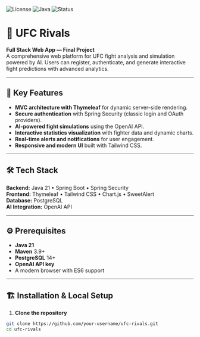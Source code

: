 ![License](https://img.shields.io/badge/license-MIT-blue.svg)
![Java](https://img.shields.io/badge/java-21-blue.svg)
![Status](https://img.shields.io/badge/status-stable-brightgreen)

# 🥊 UFC Rivals

**Full Stack Web App — Final Project**  
A comprehensive web platform for UFC fight analysis and simulation powered by AI. Users can register, authenticate, and generate interactive fight predictions with advanced analytics.

---

## 🚀 Key Features

- **MVC architecture with Thymeleaf** for dynamic server-side rendering.
- **Secure authentication** with Spring Security (classic login and OAuth providers).
- **AI-powered fight simulations** using the OpenAI API.
- **Interactive statistics visualization** with fighter data and dynamic charts.
- **Real-time alerts and notifications** for user engagement.
- **Responsive and modern UI** built with Tailwind CSS.

---

## 🛠️ Tech Stack

**Backend:** Java 21 • Spring Boot • Spring Security  
**Frontend:** Thymeleaf • Tailwind CSS • Chart.js • SweetAlert  
**Database:** PostgreSQL  
**AI Integration:** OpenAI API  

---

## ⚙️ Prerequisites

- **Java 21**  
- **Maven** 3.9+  
- **PostgreSQL** 14+  
- **OpenAI API key**  
- A modern browser with ES6 support  

---

## 🏗️ Installation & Local Setup

1. **Clone the repository**
```bash
git clone https://github.com/your-username/ufc-rivals.git
cd ufc-rivals
